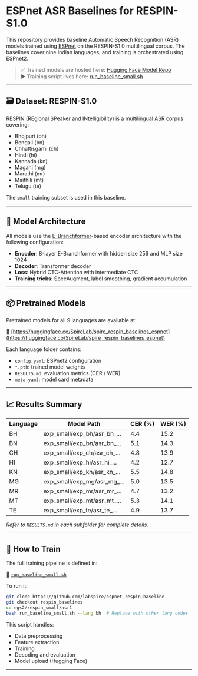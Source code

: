 # ESPnet ASR Baselines for RESPIN-S1.0

This repository provides baseline Automatic Speech Recognition (ASR) models trained using [ESPnet](https://github.com/espnet/espnet) on the RESPIN-S1.0 multilingual corpus. The baselines cover nine Indian languages, and training is orchestrated using ESPnet2.

> ✅ Trained models are hosted here: [Hugging Face Model Repo](https://huggingface.co/SpireLab/spire_respin_baselines_espnet)  
> ▶️ Training script lives here: [run_baseline_small.sh](https://github.com/labspire/espnet_respin_baseline/blob/respin_baselines/egs2/respin_small/asr1/run_baseline_small.sh)

---

## 🗃 Dataset: RESPIN-S1.0

RESPIN (REgional SPeaker and INtelligibility) is a multilingual ASR corpus covering:
- Bhojpuri (bh)
- Bengali (bn)
- Chhattisgarhi (ch)
- Hindi (hi)
- Kannada (kn)
- Magahi (mg)
- Marathi (mr)
- Maithili (mt)
- Telugu (te)

The `small` training subset is used in this baseline.

---

## 🧠 Model Architecture

All models use the [E-Branchformer](https://doi.org/10.48550/arXiv.2210.00077)-based encoder architecture with the following configuration:

- **Encoder**: 8-layer E-Branchformer with hidden size 256 and MLP size 1024
- **Decoder**: Transformer decoder
- **Loss**: Hybrid CTC-Attention with intermediate CTC
- **Training tricks**: SpecAugment, label smoothing, gradient accumulation

---

## 📦 Pretrained Models

Pretrained models for all 9 languages are available at:

🔗 [https://huggingface.co/SpireLab/spire_respin_baselines_espnet](https://huggingface.co/SpireLab/spire_respin_baselines_espnet)

Each language folder contains:
- `config.yaml`: ESPnet2 configuration
- `*.pth`: trained model weights
- `RESULTS.md`: evaluation metrics (CER / WER)
- `meta.yaml`: model card metadata

---

## 📈 Results Summary

| Language | Model Path                                      | CER (%) | WER (%) |
|----------|--------------------------------------------------|---------|---------|
| BH       | exp_small/exp_bh/asr_bh_...                      | 4.4     | 15.2    |
| BN       | exp_small/exp_bn/asr_bn_...                      | 5.1     | 14.3    |
| CH       | exp_small/exp_ch/asr_ch_...                      | 4.8     | 13.9    |
| HI       | exp_small/exp_hi/asr_hi_...                      | 4.2     | 12.7    |
| KN       | exp_small/exp_kn/asr_kn_...                      | 5.5     | 14.8    |
| MG       | exp_small/exp_mg/asr_mg_...                      | 5.0     | 13.5    |
| MR       | exp_small/exp_mr/asr_mr_...                      | 4.7     | 13.2    |
| MT       | exp_small/exp_mt/asr_mt_...                      | 5.3     | 14.1    |
| TE       | exp_small/exp_te/asr_te_...                      | 4.9     | 13.7    |

*Refer to `RESULTS.md` in each subfolder for complete details.*

---

## 🏁 How to Train

The full training pipeline is defined in:

📄 [`run_baseline_small.sh`](https://github.com/labspire/espnet_respin_baseline/blob/respin_baselines/egs2/respin_small/asr1/run_baseline_small.sh)

To run it:

```bash
git clone https://github.com/labspire/espnet_respin_baseline
git checkout respin_baselines
cd egs2/respin_small/asr1
bash run_baseline_small.sh --lang bh  # Replace with other lang codes
```

This script handles:
- Data preprocessing
- Feature extraction
- Training
- Decoding and evaluation
- Model upload (Hugging Face)

---